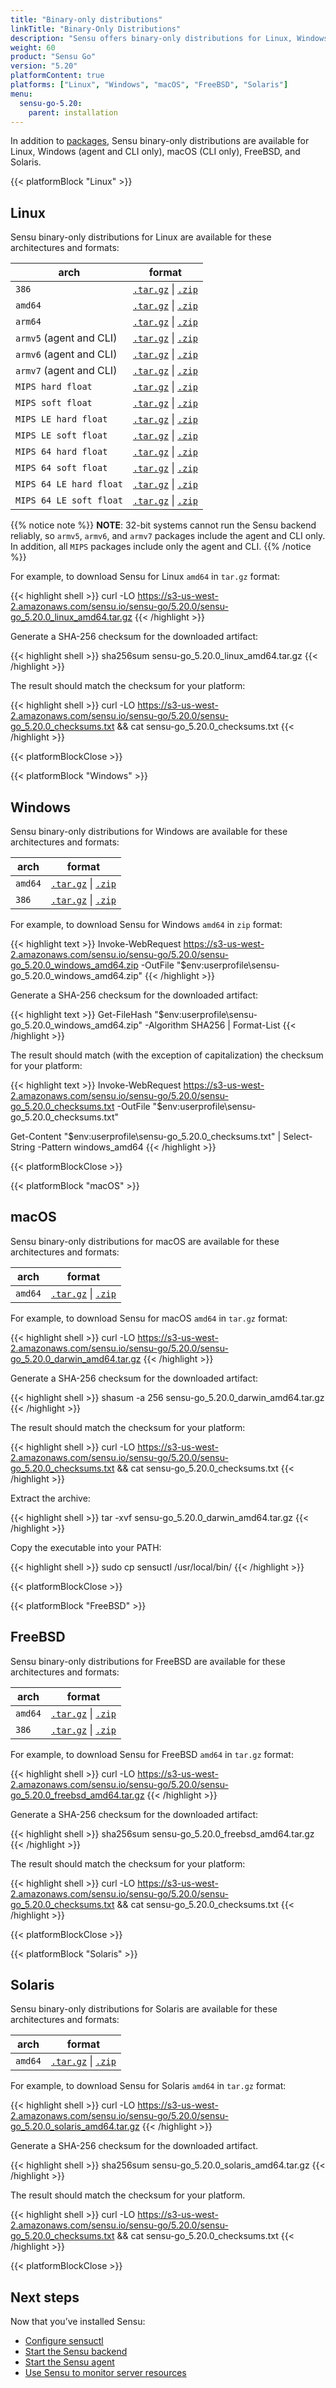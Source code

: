 ```yaml
---
title: "Binary-only distributions"
linkTitle: "Binary-Only Distributions"
description: "Sensu offers binary-only distributions for Linux, Windows, macOS, FreeBSD, and Solaris. Read this guide to learn how to download and verify Sensu binaries."
weight: 60
product: "Sensu Go"
version: "5.20"
platformContent: true
platforms: ["Linux", "Windows", "macOS", "FreeBSD", "Solaris"]
menu:
  sensu-go-5.20:
    parent: installation
---
```


In addition to [packages][1], Sensu binary-only distributions are available for Linux, Windows (agent and CLI only), macOS (CLI only), FreeBSD, and Solaris.

{{< platformBlock "Linux" >}}

## Linux

Sensu binary-only distributions for Linux are available for these architectures and formats:

| arch | format |
| --- | --- |
| `386` | [`.tar.gz`][19] \| [`.zip`][25] |
| `amd64` | [`.tar.gz`][14] \| [`.zip`][20] |
| `arm64` | [`.tar.gz`][15] \| [`.zip`][21]
| `armv5` (agent and CLI) | [`.tar.gz`][16] \| [`.zip`][22] |
| `armv6` (agent and CLI) | [`.tar.gz`][17] \| [`.zip`][23] |
| `armv7` (agent and CLI) | [`.tar.gz`][18] \| [`.zip`][24] |
| `MIPS hard float` | [`.tar.gz`][38] \| [`.zip`][39] |
| `MIPS soft float` | [`.tar.gz`][40] \| [`.zip`][41] |
| `MIPS LE hard float` | [`.tar.gz`][42] \| [`.zip`][43] |
| `MIPS LE soft float` | [`.tar.gz`][44] \| [`.zip`][45] |
| `MIPS 64 hard float` | [`.tar.gz`][46] \| [`.zip`][47] |
| `MIPS 64 soft float` | [`.tar.gz`][48] \| [`.zip`][49] |
| `MIPS 64 LE hard float` | [`.tar.gz`][50] \| [`.zip`][51] |
| `MIPS 64 LE soft float` | [`.tar.gz`][52] \| [`.zip`][53] |

{{% notice note %}}
**NOTE**: 32-bit systems cannot run the Sensu backend reliably, so `armv5`, `armv6`, and `armv7` packages include the agent and CLI only.
In addition, all `MIPS` packages include only the agent and CLI.
{{% /notice %}}

For example, to download Sensu for Linux `amd64` in `tar.gz` format:

{{< highlight shell >}}
curl -LO https://s3-us-west-2.amazonaws.com/sensu.io/sensu-go/5.20.0/sensu-go_5.20.0_linux_amd64.tar.gz
{{< /highlight >}}

Generate a SHA-256 checksum for the downloaded artifact:

{{< highlight shell >}}
sha256sum sensu-go_5.20.0_linux_amd64.tar.gz
{{< /highlight >}}

The result should match the checksum for your platform:

{{< highlight shell >}}
curl -LO https://s3-us-west-2.amazonaws.com/sensu.io/sensu-go/5.20.0/sensu-go_5.20.0_checksums.txt && cat sensu-go_5.20.0_checksums.txt
{{< /highlight >}}

{{< platformBlockClose >}}

{{< platformBlock "Windows" >}}

## Windows

Sensu binary-only distributions for Windows are available for these architectures and formats:

| arch | format |
| --- | --- |
| `amd64` | [`.tar.gz`][26] \| [`.zip`][28]
| `386` | [`.tar.gz`][27] \| [`.zip`][29]

For example, to download Sensu for Windows `amd64` in `zip` format:

{{< highlight text >}}
Invoke-WebRequest https://s3-us-west-2.amazonaws.com/sensu.io/sensu-go/5.20.0/sensu-go_5.20.0_windows_amd64.zip  -OutFile "$env:userprofile\sensu-go_5.20.0_windows_amd64.zip"
{{< /highlight >}}

Generate a SHA-256 checksum for the downloaded artifact:

{{< highlight text >}}
Get-FileHash "$env:userprofile\sensu-go_5.20.0_windows_amd64.zip" -Algorithm SHA256 | Format-List
{{< /highlight >}}

The result should match (with the exception of capitalization) the checksum for your platform:

{{< highlight text >}}
Invoke-WebRequest https://s3-us-west-2.amazonaws.com/sensu.io/sensu-go/5.20.0/sensu-go_5.20.0_checksums.txt -OutFile "$env:userprofile\sensu-go_5.20.0_checksums.txt"

Get-Content "$env:userprofile\sensu-go_5.20.0_checksums.txt" | Select-String -Pattern windows_amd64
{{< /highlight >}}

{{< platformBlockClose >}}

{{< platformBlock "macOS" >}}

## macOS

Sensu binary-only distributions for macOS are available for these architectures and formats:

| arch | format |
| --- | --- |
| `amd64` | [`.tar.gz`][30] \| [`.zip`][31]

For example, to download Sensu for macOS `amd64` in `tar.gz` format:

{{< highlight shell >}}
curl -LO https://s3-us-west-2.amazonaws.com/sensu.io/sensu-go/5.20.0/sensu-go_5.20.0_darwin_amd64.tar.gz
{{< /highlight >}}

Generate a SHA-256 checksum for the downloaded artifact:

{{< highlight shell >}}
shasum -a 256 sensu-go_5.20.0_darwin_amd64.tar.gz
{{< /highlight >}}

The result should match the checksum for your platform:

{{< highlight shell >}}
curl -LO https://s3-us-west-2.amazonaws.com/sensu.io/sensu-go/5.20.0/sensu-go_5.20.0_checksums.txt && cat sensu-go_5.20.0_checksums.txt
{{< /highlight >}}

Extract the archive:

{{< highlight shell >}}
tar -xvf sensu-go_5.20.0_darwin_amd64.tar.gz
{{< /highlight >}}

Copy the executable into your PATH:

{{< highlight shell >}}
sudo cp sensuctl /usr/local/bin/
{{< /highlight >}}

{{< platformBlockClose >}}

{{< platformBlock "FreeBSD" >}}

## FreeBSD

Sensu binary-only distributions for FreeBSD are available for these architectures and formats:

| arch | format |
| --- | --- |
| `amd64` | [`.tar.gz`][32] \| [`.zip`][33]
| `386` | [`.tar.gz`][34] \| [`.zip`][35]

For example, to download Sensu for FreeBSD `amd64` in `tar.gz` format:

{{< highlight shell >}}
curl -LO https://s3-us-west-2.amazonaws.com/sensu.io/sensu-go/5.20.0/sensu-go_5.20.0_freebsd_amd64.tar.gz
{{< /highlight >}}

Generate a SHA-256 checksum for the downloaded artifact:

{{< highlight shell >}}
sha256sum sensu-go_5.20.0_freebsd_amd64.tar.gz
{{< /highlight >}}

The result should match the checksum for your platform:

{{< highlight shell >}}
curl -LO https://s3-us-west-2.amazonaws.com/sensu.io/sensu-go/5.20.0/sensu-go_5.20.0_checksums.txt && cat sensu-go_5.20.0_checksums.txt
{{< /highlight >}}

{{< platformBlockClose >}}

{{< platformBlock "Solaris" >}}

## Solaris

Sensu binary-only distributions for Solaris are available for these architectures and formats:

| arch | format |
| --- | --- |
| `amd64` | [`.tar.gz`][36] \| [`.zip`][37]

For example, to download Sensu for Solaris `amd64` in `tar.gz` format:

{{< highlight shell >}}
curl -LO https://s3-us-west-2.amazonaws.com/sensu.io/sensu-go/5.20.0/sensu-go_5.20.0_solaris_amd64.tar.gz
{{< /highlight >}}

Generate a SHA-256 checksum for the downloaded artifact.

{{< highlight shell >}}
sha256sum sensu-go_5.20.0_solaris_amd64.tar.gz
{{< /highlight >}}

The result should match the checksum for your platform.

{{< highlight shell >}}
curl -LO https://s3-us-west-2.amazonaws.com/sensu.io/sensu-go/5.20.0/sensu-go_5.20.0_checksums.txt && cat sensu-go_5.20.0_checksums.txt
{{< /highlight >}}

{{< platformBlockClose >}}

## Next steps

Now that you’ve installed Sensu:

- [Configure sensuctl][4]
- [Start the Sensu backend][2]
- [Start the Sensu agent][3]
- [Use Sensu to monitor server resources][5]

[1]: ../install-sensu/
[2]: ../../reference/backend#operation
[3]: ../../reference/agent#operation
[4]: ../../sensuctl/reference#first-time-setup
[5]: ../../guides/monitor-server-resources/
[14]: https://s3-us-west-2.amazonaws.com/sensu.io/sensu-go/5.20.0/sensu-go_5.20.0_linux_amd64.tar.gz
[15]: https://s3-us-west-2.amazonaws.com/sensu.io/sensu-go/5.20.0/sensu-go_5.20.0_linux_arm64.tar.gz
[16]: https://s3-us-west-2.amazonaws.com/sensu.io/sensu-go/5.20.0/sensu-go_5.20.0_linux_armv5.tar.gz
[17]: https://s3-us-west-2.amazonaws.com/sensu.io/sensu-go/5.20.0/sensu-go_5.20.0_linux_armv6.tar.gz
[18]: https://s3-us-west-2.amazonaws.com/sensu.io/sensu-go/5.20.0/sensu-go_5.20.0_linux_armv7.tar.gz
[19]: https://s3-us-west-2.amazonaws.com/sensu.io/sensu-go/5.20.0/sensu-go_5.20.0_linux_386.tar.gz
[20]: https://s3-us-west-2.amazonaws.com/sensu.io/sensu-go/5.20.0/sensu-go_5.20.0_linux_amd64.zip
[21]: https://s3-us-west-2.amazonaws.com/sensu.io/sensu-go/5.20.0/sensu-go_5.20.0_linux_arm64.zip
[22]: https://s3-us-west-2.amazonaws.com/sensu.io/sensu-go/5.20.0/sensu-go_5.20.0_linux_armv5.zip
[23]: https://s3-us-west-2.amazonaws.com/sensu.io/sensu-go/5.20.0/sensu-go_5.20.0_linux_armv6.zip
[24]: https://s3-us-west-2.amazonaws.com/sensu.io/sensu-go/5.20.0/sensu-go_5.20.0_linux_armv7.zip
[25]: https://s3-us-west-2.amazonaws.com/sensu.io/sensu-go/5.20.0/sensu-go_5.20.0_linux_386.zip
[26]: https://s3-us-west-2.amazonaws.com/sensu.io/sensu-go/5.20.0/sensu-go_5.20.0_windows_amd64.tar.gz
[27]: https://s3-us-west-2.amazonaws.com/sensu.io/sensu-go/5.20.0/sensu-go_5.20.0_windows_386.tar.gz
[28]: https://s3-us-west-2.amazonaws.com/sensu.io/sensu-go/5.20.0/sensu-go_5.20.0_windows_amd64.zip
[29]: https://s3-us-west-2.amazonaws.com/sensu.io/sensu-go/5.20.0/sensu-go_5.20.0_windows_386.zip
[30]: https://s3-us-west-2.amazonaws.com/sensu.io/sensu-go/5.20.0/sensu-go_5.20.0_darwin_amd64.tar.gz
[31]: https://s3-us-west-2.amazonaws.com/sensu.io/sensu-go/5.20.0/sensu-go_5.20.0_darwin_amd64.zip
[32]: https://s3-us-west-2.amazonaws.com/sensu.io/sensu-go/5.20.0/sensu-go_5.20.0_freebsd_amd64.tar.gz
[33]: https://s3-us-west-2.amazonaws.com/sensu.io/sensu-go/5.20.0/sensu-go_5.20.0_freebsd_amd64.zip
[34]: https://s3-us-west-2.amazonaws.com/sensu.io/sensu-go/5.20.0/sensu-go_5.20.0_freebsd_386.tar.gz
[35]: https://s3-us-west-2.amazonaws.com/sensu.io/sensu-go/5.20.0/sensu-go_5.20.0_freebsd_386.zip
[36]: https://s3-us-west-2.amazonaws.com/sensu.io/sensu-go/5.20.0/sensu-go_5.20.0_solaris_amd64.tar.gz
[37]: https://s3-us-west-2.amazonaws.com/sensu.io/sensu-go/5.20.0/sensu-go_5.20.0_solaris_amd64.zip
[38]: https://s3-us-west-2.amazonaws.com/sensu.io/sensu-go/5.20.0/sensu-go_5.20.0_linux_mips-hardfloat.tar.gz
[39]: https://s3-us-west-2.amazonaws.com/sensu.io/sensu-go/5.20.0/sensu-go_5.20.0_linux_mips-hardfloat.zip
[40]: https://s3-us-west-2.amazonaws.com/sensu.io/sensu-go/5.20.0/sensu-go_5.20.0_linux_mips-softfloat.tar.gz
[41]: https://s3-us-west-2.amazonaws.com/sensu.io/sensu-go/5.20.0/sensu-go_5.20.0_linux_mips-softfloat.zip
[42]: https://s3-us-west-2.amazonaws.com/sensu.io/sensu-go/5.20.0/sensu-go_5.20.0_linux_mipsle-hardfloat.tar.gz
[43]: https://s3-us-west-2.amazonaws.com/sensu.io/sensu-go/5.20.0/sensu-go_5.20.0_linux_mipsle-hardfloat.zip
[44]: https://s3-us-west-2.amazonaws.com/sensu.io/sensu-go/5.20.0/sensu-go_5.20.0_linux_mipsle-softfloat.tar.gz
[45]: https://s3-us-west-2.amazonaws.com/sensu.io/sensu-go/5.20.0/sensu-go_5.20.0_linux_mipsle-softfloat.zip
[46]: https://s3-us-west-2.amazonaws.com/sensu.io/sensu-go/5.20.0/sensu-go_5.20.0_linux_mips64-hardfloat.tar.gz
[47]: https://s3-us-west-2.amazonaws.com/sensu.io/sensu-go/5.20.0/sensu-go_5.20.0_linux_mips64-hardfloat.zip
[48]: https://s3-us-west-2.amazonaws.com/sensu.io/sensu-go/5.20.0/sensu-go_5.20.0_linux_mips64-softfloat.tar.gz
[49]: https://s3-us-west-2.amazonaws.com/sensu.io/sensu-go/5.20.0/sensu-go_5.20.0_linux_mips64-softfloat.zip
[50]: https://s3-us-west-2.amazonaws.com/sensu.io/sensu-go/5.20.0/sensu-go_5.20.0_linux_mips64le-hardfloat.tar.gz
[51]: https://s3-us-west-2.amazonaws.com/sensu.io/sensu-go/5.20.0/sensu-go_5.20.0_linux_mips64le-hardfloat.zip
[52]: https://s3-us-west-2.amazonaws.com/sensu.io/sensu-go/5.20.0/sensu-go_5.20.0_linux_mips64le-softfloat.tar.gz
[53]: https://s3-us-west-2.amazonaws.com/sensu.io/sensu-go/5.20.0/sensu-go_5.20.0_linux_mips64le-softfloat.zip
